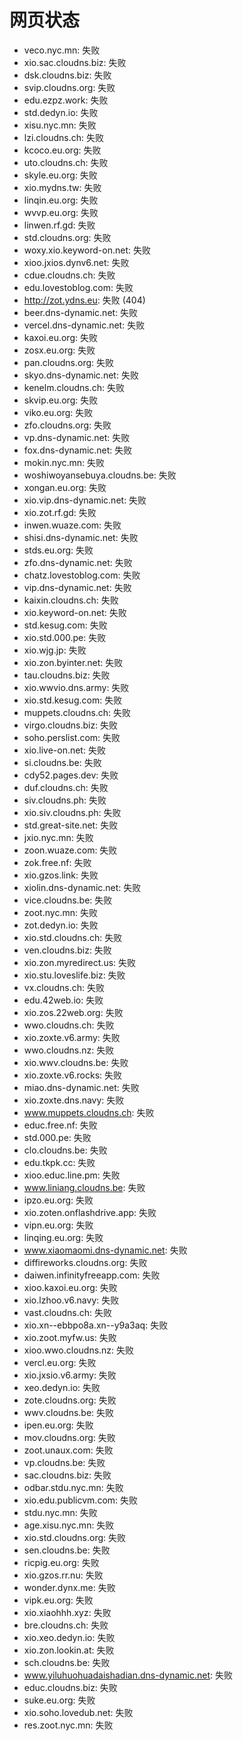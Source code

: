 # 网页状态
- veco.nyc.mn: 失败
- xio.sac.cloudns.biz: 失败
- dsk.cloudns.biz: 失败
- svip.cloudns.org: 失败
- edu.ezpz.work: 失败
- std.dedyn.io: 失败
- xisu.nyc.mn: 失败
- lzi.cloudns.ch: 失败
- kcoco.eu.org: 失败
- uto.cloudns.ch: 失败
- skyle.eu.org: 失败
- xio.mydns.tw: 失败
- linqin.eu.org: 失败
- wvvp.eu.org: 失败
- linwen.rf.gd: 失败
- std.cloudns.org: 失败
- woxy.xio.keyword-on.net: 失败
- xioo.jxios.dynv6.net: 失败
- cdue.cloudns.ch: 失败
- edu.lovestoblog.com: 失败
- http://zot.ydns.eu: 失败 (404)
- beer.dns-dynamic.net: 失败
- vercel.dns-dynamic.net: 失败
- kaxoi.eu.org: 失败
- zosx.eu.org: 失败
- pan.cloudns.org: 失败
- skyo.dns-dynamic.net: 失败
- kenelm.cloudns.ch: 失败
- skvip.eu.org: 失败
- viko.eu.org: 失败
- zfo.cloudns.org: 失败
- vp.dns-dynamic.net: 失败
- fox.dns-dynamic.net: 失败
- mokin.nyc.mn: 失败
- woshiwoyansebuya.cloudns.be: 失败
- xongan.eu.org: 失败
- xio.vip.dns-dynamic.net: 失败
- xio.zot.rf.gd: 失败
- inwen.wuaze.com: 失败
- shisi.dns-dynamic.net: 失败
- stds.eu.org: 失败
- zfo.dns-dynamic.net: 失败
- chatz.lovestoblog.com: 失败
- vip.dns-dynamic.net: 失败
- kaixin.cloudns.ch: 失败
- xio.keyword-on.net: 失败
- std.kesug.com: 失败
- xio.std.000.pe: 失败
- xio.wjg.jp: 失败
- xio.zon.byinter.net: 失败
- tau.cloudns.biz: 失败
- xio.wwvio.dns.army: 失败
- xio.std.kesug.com: 失败
- muppets.cloudns.ch: 失败
- virgo.cloudns.biz: 失败
- soho.perslist.com: 失败
- xio.live-on.net: 失败
- si.cloudns.be: 失败
- cdy52.pages.dev: 失败
- duf.cloudns.ch: 失败
- siv.cloudns.ph: 失败
- xio.siv.cloudns.ph: 失败
- std.great-site.net: 失败
- jxio.nyc.mn: 失败
- zoon.wuaze.com: 失败
- zok.free.nf: 失败
- xio.gzos.link: 失败
- xiolin.dns-dynamic.net: 失败
- vice.cloudns.be: 失败
- zoot.nyc.mn: 失败
- zot.dedyn.io: 失败
- xio.std.cloudns.ch: 失败
- ven.cloudns.biz: 失败
- xio.zon.myredirect.us: 失败
- xio.stu.loveslife.biz: 失败
- vx.cloudns.ch: 失败
- edu.42web.io: 失败
- xio.zos.22web.org: 失败
- wwo.cloudns.ch: 失败
- xio.zoxte.v6.army: 失败
- wwo.cloudns.nz: 失败
- xio.wwv.cloudns.be: 失败
- xio.zoxte.v6.rocks: 失败
- miao.dns-dynamic.net: 失败
- xio.zoxte.dns.navy: 失败
- www.muppets.cloudns.ch: 失败
- educ.free.nf: 失败
- std.000.pe: 失败
- clo.cloudns.be: 失败
- edu.tkpk.cc: 失败
- xioo.educ.line.pm: 失败
- www.liniang.cloudns.be: 失败
- ipzo.eu.org: 失败
- xio.zoten.onflashdrive.app: 失败
- vipn.eu.org: 失败
- linqing.eu.org: 失败
- www.xiaomaomi.dns-dynamic.net: 失败
- diffireworks.cloudns.org: 失败
- daiwen.infinityfreeapp.com: 失败
- xioo.kaxoi.eu.org: 失败
- xio.lzhoo.v6.navy: 失败
- vast.cloudns.ch: 失败
- xio.xn--ebbpo8a.xn--y9a3aq: 失败
- xio.zoot.myfw.us: 失败
- xioo.wwo.cloudns.nz: 失败
- vercl.eu.org: 失败
- xio.jxsio.v6.army: 失败
- xeo.dedyn.io: 失败
- zote.cloudns.org: 失败
- wwv.cloudns.be: 失败
- ipen.eu.org: 失败
- mov.cloudns.org: 失败
- zoot.unaux.com: 失败
- vp.cloudns.be: 失败
- sac.cloudns.biz: 失败
- odbar.stdu.nyc.mn: 失败
- xio.edu.publicvm.com: 失败
- stdu.nyc.mn: 失败
- age.xisu.nyc.mn: 失败
- xio.std.cloudns.org: 失败
- sen.cloudns.be: 失败
- ricpig.eu.org: 失败
- xio.gzos.rr.nu: 失败
- wonder.dynx.me: 失败
- vipk.eu.org: 失败
- xio.xiaohhh.xyz: 失败
- bre.cloudns.ch: 失败
- xio.xeo.dedyn.io: 失败
- xio.zon.lookin.at: 失败
- sch.cloudns.be: 失败
- www.yiluhuohuadaishadian.dns-dynamic.net: 失败
- educ.cloudns.biz: 失败
- suke.eu.org: 失败
- xio.soho.lovedub.net: 失败
- res.zoot.nyc.mn: 失败
